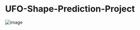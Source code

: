 # UFO-Shape-Prediction-Project

![image](https://github.com/user-attachments/assets/da6a42d2-05f4-4f45-9044-4d29de957c1c)
